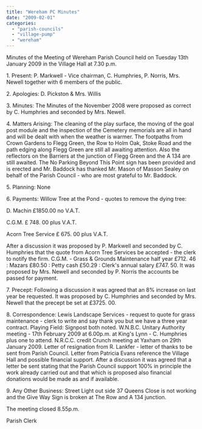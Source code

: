 ```yaml
---
title: "Wereham PC Minutes"
date: "2009-02-01"
categories: 
  - "parish-councils"
  - "village-pump"
  - "wereham"
---
```


Minutes of the Meeting of Wereham Parish Council held on Tuesday 13th January 2009 in the Village Hall at 7.30 p.m.

1\. Present: P. Markwell - Vice chairman, C. Humphries, P. Norris, Mrs. Newell together with 6 members of the public.

2\. Apologies: D. Pickston & Mrs. Willis

3\. Minutes: The Minutes of the November 2008 were proposed as correct by C. Humphries and seconded by Mrs. Newell.

4\. Matters Arising: The cleaning of the play surface, the moving of the goal post module and the inspection of the Cemetery memorials are all in hand and will be dealt with when the weather is warmer. The footpaths from Crown Gardens to Flegg Green, the Row to Holm Oak, Stoke Road and the path edging along Flegg Green are still all awaiting attention. Also the reflectors on the Barriers at the junction of Flegg Green and the A 134 are still awaited. The No Parking Beyond This Point sign has been provided and is erected and Mr. Baddock has thanked Mr. Mason of Masson Sealey on behalf of the Parish Council - who are most grateful to Mr. Baddock.

5\. Planning: None

6\. Payments: Willow Tree at the Pond - quotes to remove the dying tree:

D. Machin £1850.00 no V.A.T.

C.G.M. £ 748. 00 plus V.A.T.

Acorn Tree Service £ 675. 00 plus V.A.T.

After a discussion it was proposed by P. Markwell and seconded by C. Humphries that the quote from Acorn Tree Services be accepted - the clerk to notify the firm. C.G.M. - Grass & Grounds Maintenance half year £712. 46 : Mazars £80.50 : Petty cash £50.29 : Clerk's annual salary £747. 50. It was proposed by Mrs. Newell and seconded by P. Norris the accounts be passed for payment.

7\. Precept: Following a discussion it was agreed that an 8% increase on last year be requested. It was proposed by C. Humphries and seconded by Mrs. Newell that the precept be set at £3725. 00.

8\. Correspondence: Lewis Landscape Services - request to quote for grass maintenance - clerk to write and say thank you but we have a three year contract. Playing Field: Signpost both noted. W.N.B.C. Unitary Authority meeting - 17th February 2009 at 6.00p.m. at King's Lynn - C. Humphries plus one to attend. N.R.C.C. credit Crunch meeting at Yaxham on 29th January 2009. Letter of resignation from R. Lankfer - letter of thanks to be sent from Parish Council. Letter from Patricia Evans reference the Village Hall and possible financial support. After a discussion it was agreed that a letter be sent stating that the Parish Council support 100% in principle the work already carried out and that which is proposed also financial donations would be made as and if available.

9\. Any Other Business: Street Light out side 37 Queens Close is not working and the Give Way Sign is broken at The Row and A 134 junction.

The meeting closed 8.55p.m.

Parish Clerk

